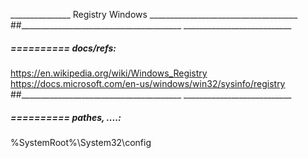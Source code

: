 _______________ Registry Windows _____________________________________
##________________________________________  ___________________________


#####  ==========  docs/refs:
https://en.wikipedia.org/wiki/Windows_Registry
https://docs.microsoft.com/en-us/windows/win32/sysinfo/registry
##________________________________________  ___________________________


#####  ==========  pathes, ....:
%SystemRoot%\System32\config

